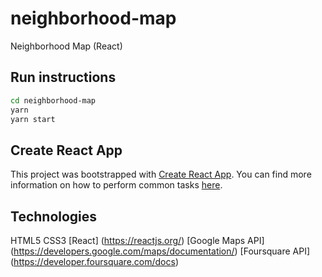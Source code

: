 # neighborhood-map
Neighborhood Map (React)

## Run instructions
```bash
cd neighborhood-map
yarn
yarn start
```

## Create React App

This project was bootstrapped with [Create React App](https://github.com/facebookincubator/create-react-app). You can find more information on how to perform common tasks [here](https://github.com/facebookincubator/create-react-app/blob/master/packages/react-scripts/template/README.md).

## Technologies
HTML5
CSS3
[React] (https://reactjs.org/)
[Google Maps API] (https://developers.google.com/maps/documentation/)
[Foursquare API] (https://developer.foursquare.com/docs)
